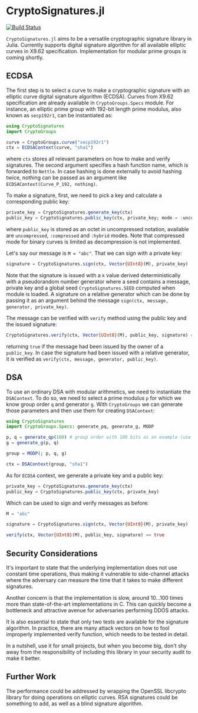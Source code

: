 # CryptoSignatures.jl
[![Build Status](https://travis-ci.com/PeaceFounder/CryptoSignatures.jl.svg?branch=master)](https://travis-ci.com/PeaceFounder/CryptoSignatures.jl)

`CryptoSignatures.jl` aims to be a versatile cryptographic signature library in Julia. Currently supports digital signature algorithm for all available elliptic curves in X9.62 specification. Implementation for modular prime groups is coming shortly.

## ECDSA

The first step is to select a curve to make a cryptographic signature with an elliptic curve digital signature algorithm (ECDSA). Curves from X9.62 specification are already available in `CryptoGroups.Specs` module. For instance, an elliptic prime group with 192-bit length prime modulus, also known as `secp192r1`,  can be instantiated as:

```julia
using CryptoSignatures
import CryptoGroups

curve = CryptoGroups.curve("secp192r1")
ctx = ECDSAContext(curve, "sha1")
```

where `ctx` stores all relevant parameters on how to make and verify signatures. The second argument specifies a hash function name, which is forwarded to `Nettle`. In case hashing is done externally to avoid hashing twice, nothing can be passed as an argument like `ECDSAContext(Curve_P_192, nothing)`. 

To make a signature, first, we need to pick a key and calculate a corresponding public key:

```julia
private_key = CryptoSignatures.generate_key(ctx)
public_key = CryptoSignatures.public_key(ctx, private_key; mode = :uncompressed)
```

where `public_key` is stored as an octet in uncompressed notation, available are `uncompressed`, `:compressed` and `:hybrid` modes. Note that compressed mode for binary curves is limited as decompression is not implemented.

Let's say our message is `M = "abc"`. That we can sign with a private key:

```julia
signature = CryptoSignatures.sign(ctx, Vector{UInt8}(M), private_key)
```

Note that the signature is issued with a `k` value derived deterministically with a pseudorandom number generator where a seed contains a message, private key and a global seed `CryptoSignatures.SEED` computed when module is loaded. A signature on a relative generator which can be done by passing it as an argument behind the message `sign(ctx, message, generator, private_key)`.

The message can be verified with `verify` method using the public key and the issued signature:

```julia
CryptoSignatures.verify(ctx, Vector{UInt8}(M), public_key, signature) == true
```

returning `true` if the message had been issued by the owner of a `public_key`. In case the signature had been issued with a relative generator, it is verified as `verify(ctx, message, generator, public_key)`.

## DSA

To use an ordinary DSA with modular arithmetics, we need to instantiate the `DSAContext`. To do so, we need to select a prime modulus `p` for which we know group order `q` and generator `g`. With `CryptoGroups` we can generate those parameters and then use them for creating `DSAContext`:

```julia
using CryptoSignatures
import CryptoGroups.Specs: generate_pq, generate_g, MODP

p, q = generate_qp(100) # group order with 100 bits as an example (use > 2000)!
g = generate_g(p, q)

group = MODP(; p, q, g)

ctx = DSAContext(group, "sha1")
```

As for `ECDSA` context, we generate a private key and a public key:

```julia
private_key = CryptoSignatures.generate_key(ctx)
public_key = CryptoSignatures.public_key(ctx, private_key)
```

Which can be used to sign and verify messages as before:

```julia
M = "abc"

signature = CryptoSignatures.sign(ctx, Vector{UInt8}(M), private_key)

verify(ctx, Vector{UInt8}(M), public_key, signature) == true
```

## Security Considerations

It's important to state that the underlying implementation does not use constant time operations, thus making it vulnerable to side-channel attacks where the adversary can measure the time that it takes to make different signatures. 

Another concern is that the implementation is slow, around 10...100 times more than state-of-the-art implementations in C. This can quickly become a bottleneck and attractive avenue for adversaries performing DDOS attacks. 

It is also essential to state that only two tests are available for the signature algorithm. In practice, there are many attack vectors on how to fool improperly implemented verify function, which needs to be tested in detail. 

In a nutshell, use it for small projects, but when you become big, don't shy away from the responsibility of including this library in your security audit to make it better.

## Further Work

The performance could be addressed by wrapping the OpenSSL libcrypto library for doing operations on elliptic curves. RSA signatures could be something to add, as well as a blind signature algorithm. 

 
